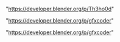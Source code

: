 "https://developer.blender.org/p/Th3ho0d"

"https://developer.blender.org/p/gfxcoder"

 
"https://developer.blender.org/p/gfxcoder"


 
